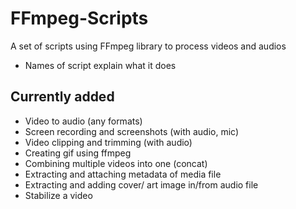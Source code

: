 # FFmpeg-Scripts

A set of scripts using FFmpeg library to process videos and audios 
- Names of script explain what it does


## Currently added

- Video to audio (any formats)
- Screen recording and screenshots (with audio, mic)
- Video clipping and trimming (with audio)
- Creating gif using ffmpeg
- Combining multiple videos into one (concat)
- Extracting and attaching metadata of media file
- Extracting and adding cover/ art image in/from audio file
- Stabilize a video
